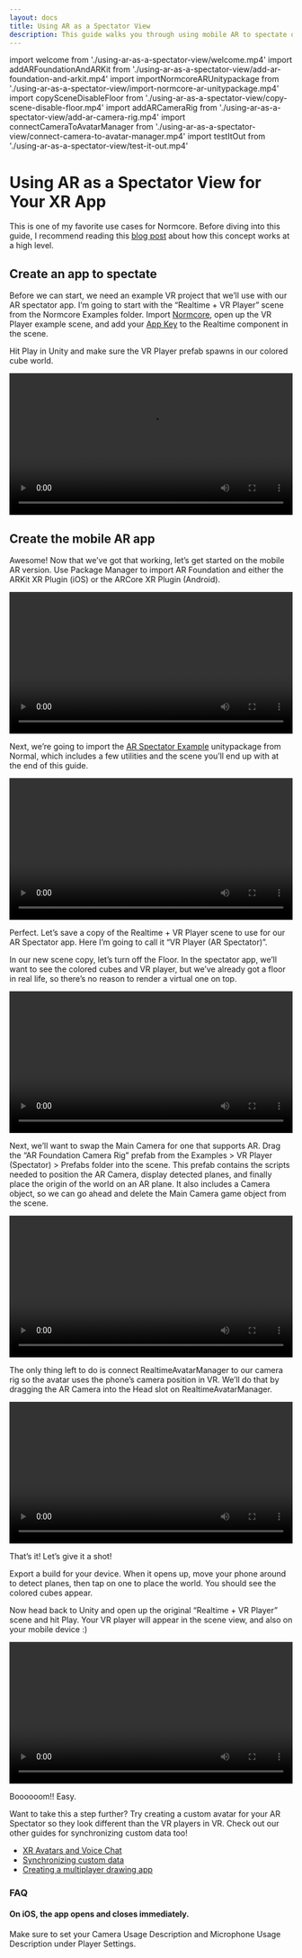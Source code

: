 ```yaml
---
layout: docs
title: Using AR as a Spectator View
description: This guide walks you through using mobile AR to spectate on XR applications.
---
```

import welcome                      from './using-ar-as-a-spectator-view/welcome.mp4'
import addARFoundationAndARKit      from './using-ar-as-a-spectator-view/add-ar-foundation-and-arkit.mp4'
import importNormcoreARUnitypackage from './using-ar-as-a-spectator-view/import-normcore-ar-unitypackage.mp4'
import copySceneDisableFloor        from './using-ar-as-a-spectator-view/copy-scene-disable-floor.mp4'
import addARCameraRig               from './using-ar-as-a-spectator-view/add-ar-camera-rig.mp4'
import connectCameraToAvatarManager from './using-ar-as-a-spectator-view/connect-camera-to-avatar-manager.mp4'
import testItOut                    from './using-ar-as-a-spectator-view/test-it-out.mp4'

# Using AR as a Spectator View for Your XR App

This is one of my favorite use cases for Normcore. Before diving into this guide, I recommend reading this [blog post](https://www.normalvr.com/blog/using-ar-to-see-into-the-vr-world/) about how this concept works at a high level.


## Create an app to spectate
Before we can start, we need an example VR project that we’ll use with our AR spectator app. I’m going to start with the “Realtime + VR Player” scene from the Normcore Examples folder. Import [Normcore](https://normcore.io/download), open up the VR Player example scene, and add your [App Key](https://normcore.io/dashboard) to the Realtime component in the scene.

Hit Play in Unity and make sure the VR Player prefab spawns in our colored cube world.

<video width="100%" title="Hello, world!" controls><source src={welcome} /></video> 

## Create the mobile AR app

Awesome! Now that we’ve got that working, let’s get started on the mobile AR version. Use Package Manager to import AR Foundation and either the ARKit XR Plugin (iOS) or the ARCore XR Plugin (Android).

<video width="100%" title="Adding AR Foundation and ARKit via the Package Manager." controls><source src={addARFoundationAndARKit} /></video> 

Next, we’re going to import the [AR Spectator Example](</downloads/Normcore%20AR%20Spectator.unitypackage>) unitypackage from Normal, which includes a few utilities and the scene you’ll end up with at the end of this guide.

<video width="100%" title="Importing the 'AR Foundation Example' Unity package." controls><source src={importNormcoreARUnitypackage} /></video> 

Perfect. Let’s save a copy of the Realtime + VR Player scene to use for our AR Spectator app. Here I’m going to call it “VR Player (AR Spectator)”.

In our new scene copy, let’s turn off the Floor. In the spectator app, we’ll want to see the colored cubes and VR player, but we’ve already got a floor in real life, so there’s no reason to render a virtual one on top.

<video width="100%" title="Disable the Floor object, and then save the scene." controls><source src={copySceneDisableFloor} /></video> 

Next, we’ll want to swap the Main Camera for one that supports AR. Drag the “AR Foundation Camera Rig” prefab from the Examples > VR Player (Spectator) > Prefabs folder into the scene. This prefab contains the scripts needed to position the AR Camera, display detected planes, and finally place the origin of the world on an AR plane. It also includes a Camera object, so we can go ahead and delete the Main Camera game object from the scene.

<video width="100%" title="Drag in the 'AR Foundation Camera Rig' prefab, and delete your existing Main Camera." controls><source src={addARCameraRig} /></video> 

The only thing left to do is connect RealtimeAvatarManager to our camera rig so the avatar uses the phone’s camera position in VR. We’ll do that by dragging the AR Camera into the Head slot on RealtimeAvatarManager.

<video width="100%" title="Drag the 'AR Camera' under the AR Foundation Camera Rig into the Head transform on Realtime Avatar Manager." controls><source src={connectCameraToAvatarManager} /></video> 

That’s it! Let’s give it a shot!

Export a build for your device. When it opens up, move your phone around to detect planes, then tap on one to place the world. You should see the colored cubes appear.

Now head back to Unity and open up the original “Realtime + VR Player” scene and hit Play. Your VR player will appear in the scene view, and also on your mobile device :)

<video width="100%" title="It works!" controls><source src={testItOut} /></video> 

Boooooom!! Easy.

Want to take this a step further? Try creating a custom avatar for your AR Spectator so they look different than the VR players in VR. Check out our other guides for synchronizing custom data too!

- [XR Avatars and Voice Chat](./xr-avatars-and-voice-chat)
- [Synchronizing custom data](../realtime/synchronizing-custom-data)
- [Creating a multiplayer drawing app](./creating-a-multiplayer-drawing-app)

### FAQ

#### On iOS, the app opens and closes immediately.
Make sure to set your Camera Usage Description and Microphone Usage Description under Player Settings.
